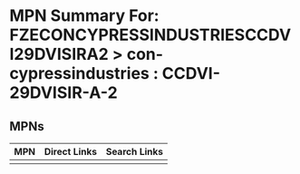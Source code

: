 



# MPN Summary For: FZECONCYPRESSINDUSTRIESCCDVI29DVISIRA2 > con-cypressindustries : CCDVI-29DVISIR-A-2

## MPNs
  

|MPN|Direct Links|Search Links|
| :--- | :--- | :--- |
||||
